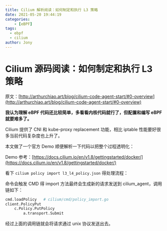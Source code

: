 ```yaml
---
title: Cilium 解析阅读：如何制定和执行 L3 策略
date: 2021-05-20 19:44:19
categories: 
	- [eBPF]
tags:
  - ebpf
  - cilium
author: Jony
---
```




# Cilium 源码阅读：如何制定和执行 L3 策略

原文：[http://arthurchiao.art/blog/cilium-code-agent-start/#0-overview](http://arthurchiao.art/blog/cilium-code-agent-start/#0-overview)


**我认为理解 eBPF 代码还比较简单，多看看内核代码就行了，但配置和编写 eBPF 就要难多了。**

Cilium 提供了 CNI 和 kube-proxy replacement 功能，相比 iptable 性能要好很多当前代码复杂度也上升了。

本文做了一个官方 Demo  顺便解析一下代码以把整个过程透明化：

Demo 参考：[https://docs.cilium.io/en/v1.8/gettingstarted/docker/](https://docs.cilium.io/en/v1.8/gettingstarted/docker/)

看下 `cilium policy import l3_l4_policy.json` 得处理流程：


命令会触发 CMD 得 import 方法最终会生成新的请求发送到 cilium_agent，调用链如下：
```bash
cmd.loadPolicy   # cilium/cmd/policy_import.go
client.PolicyPut 
    c.Policy.PutPolicy
        a.transport.Submit
```

经过上面的调用链就会将请求通过 unix 协议发送出去。